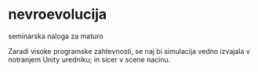 # nevroevolucija
 seminarska naloga za maturo

Zaradi visoke programske zahtevnosti, se naj bi simulacija vedno izvajala v notranjem Unity uredniku; in sicer v scene nacinu.
